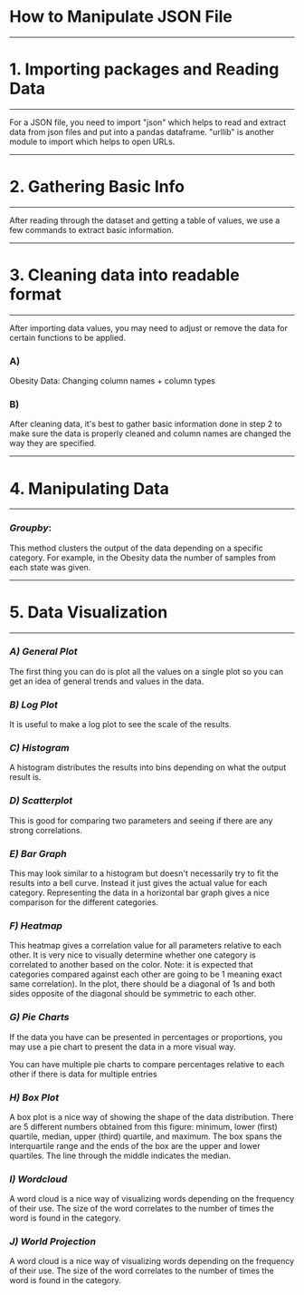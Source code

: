 # How to Manipulate JSON File



***

# 1. Importing packages and Reading Data

***



For a JSON file, you need to import "json" which helps to read and extract data from json files and put into a pandas dataframe. "urllib" is another module to import which helps to open URLs.   
   


***

# 2. Gathering Basic Info

***

After reading through the dataset and getting a table of values, we use a few commands to extract basic information. 




***

# 3. Cleaning data into readable format

***


After importing data values, you may need to adjust or remove the data for certain functions to be applied. 


### A)


Obesity Data: Changing column names + column types



### B)

After cleaning data, it's best to gather basic information done in step 2 to make sure the data is properly cleaned and column names are changed the way they are specified. 



***

# 4. Manipulating Data

***


### *Groupby*: 

This method clusters the output of the data depending on a specific category. For example, in the Obesity data the number of samples from each state was given. 





***

# 5. Data Visualization

***


### *A) General Plot*

The first thing you can do is plot all the values on a single plot so you can get an idea of general trends and values in the data.

   

### *B) Log Plot*

It is useful to make a log plot to see the scale of the results.

   

### *C) Histogram*

A histogram distributes the results into bins depending on what the output result is.

   

### *D) Scatterplot*

This is good for comparing two parameters and seeing if there are any strong correlations.

  

### *E) Bar Graph*

This may look similar to a histogram but doesn't necessarily try to fit the results into a bell curve. Instead it just gives the actual value for each category. Representing the data in a horizontal bar graph gives a nice comparison for the different categories.


   
### *F) Heatmap*

This heatmap gives a correlation value for all parameters relative to each other. It is very nice to visually determine whether one category is correlated to another based on the color. Note: it is expected that categories compared against each other are going to be 1 meaning exact same correlation). In the plot, there should be a diagonal of 1s and both sides opposite of the diagonal should be symmetric to each other. 

  

### *G) Pie Charts*

If the data you have can be presented in percentages or proportions, you may use a pie chart to present the data in a more visual way.

   
You can have multiple pie charts to compare percentages relative to each other if there is data for multiple entries


   

### *H) Box Plot*

A box plot is a nice way of showing the shape of the data distribution. There are 5 different numbers obtained from this figure: minimum, lower (first) quartile, median, upper (third) quartile, and maximum. The box spans the interquartile range and the ends of the box are the upper and lower quartiles. The line through the middle indicates the median.



### *I) Wordcloud*

A word cloud is a nice way of visualizing words depending on the frequency of their use. The size of the word correlates to the number of times the word is found in the category.


   

### *J) World Projection*

A word cloud is a nice way of visualizing words depending on the frequency of their use. The size of the word correlates to the number of times the word is found in the category.



